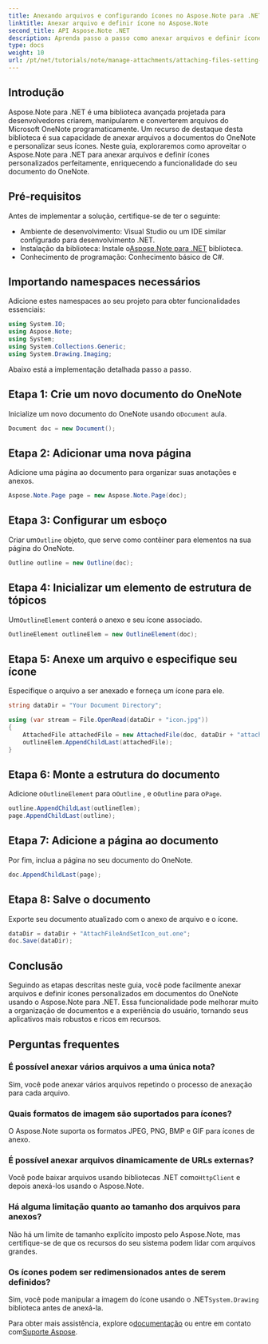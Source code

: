 ```yaml
---
title: Anexando arquivos e configurando ícones no Aspose.Note para .NET
linktitle: Anexar arquivo e definir ícone no Aspose.Note
second_title: API Aspose.Note .NET
description: Aprenda passo a passo como anexar arquivos e definir ícones personalizados em documentos do Microsoft OneNote usando o Aspose.Note para .NET. Aprimore seu aplicativo .NET com recursos de personalização e gerenciamento de documentos integrados.
type: docs
weight: 10
url: /pt/net/tutorials/note/manage-attachments/attaching-files-setting-icons/
---
```

## Introdução

Aspose.Note para .NET é uma biblioteca avançada projetada para desenvolvedores criarem, manipularem e converterem arquivos do Microsoft OneNote programaticamente. Um recurso de destaque desta biblioteca é sua capacidade de anexar arquivos a documentos do OneNote e personalizar seus ícones. Neste guia, exploraremos como aproveitar o Aspose.Note para .NET para anexar arquivos e definir ícones personalizados perfeitamente, enriquecendo a funcionalidade do seu documento do OneNote.

## Pré-requisitos

Antes de implementar a solução, certifique-se de ter o seguinte:

- Ambiente de desenvolvimento: Visual Studio ou um IDE similar configurado para desenvolvimento .NET.
-  Instalação da biblioteca: Instale o[Aspose.Note para .NET](https://releases.aspose.com/words/net/) biblioteca.
- Conhecimento de programação: Conhecimento básico de C#.

## Importando namespaces necessários

Adicione estes namespaces ao seu projeto para obter funcionalidades essenciais:

```csharp
using System.IO;
using Aspose.Note;
using System;
using System.Collections.Generic;
using System.Drawing.Imaging;
```

Abaixo está a implementação detalhada passo a passo.

## Etapa 1: Crie um novo documento do OneNote

 Inicialize um novo documento do OneNote usando o`Document` aula.

```csharp
Document doc = new Document();
```

## Etapa 2: Adicionar uma nova página

Adicione uma página ao documento para organizar suas anotações e anexos.

```csharp
Aspose.Note.Page page = new Aspose.Note.Page(doc);
```

## Etapa 3: Configurar um esboço

 Criar um`Outline` objeto, que serve como contêiner para elementos na sua página do OneNote.

```csharp
Outline outline = new Outline(doc);
```

## Etapa 4: Inicializar um elemento de estrutura de tópicos

 Um`OutlineElement` conterá o anexo e seu ícone associado.

```csharp
OutlineElement outlineElem = new OutlineElement(doc);
```

## Etapa 5: Anexe um arquivo e especifique seu ícone

Especifique o arquivo a ser anexado e forneça um ícone para ele.

```csharp
string dataDir = "Your Document Directory";

using (var stream = File.OpenRead(dataDir + "icon.jpg"))
{
    AttachedFile attachedFile = new AttachedFile(doc, dataDir + "attachment.txt", stream, ImageFormat.Jpeg);
    outlineElem.AppendChildLast(attachedFile);
}
```

## Etapa 6: Monte a estrutura do documento

 Adicione o`OutlineElement` para o`Outline` , e o`Outline` para o`Page`.

```csharp
outline.AppendChildLast(outlineElem);
page.AppendChildLast(outline);
```

## Etapa 7: Adicione a página ao documento

Por fim, inclua a página no seu documento do OneNote.

```csharp
doc.AppendChildLast(page);
```

## Etapa 8: Salve o documento

Exporte seu documento atualizado com o anexo de arquivo e o ícone.

```csharp
dataDir = dataDir + "AttachFileAndSetIcon_out.one";
doc.Save(dataDir);
```

## Conclusão

Seguindo as etapas descritas neste guia, você pode facilmente anexar arquivos e definir ícones personalizados em documentos do OneNote usando o Aspose.Note para .NET. Essa funcionalidade pode melhorar muito a organização de documentos e a experiência do usuário, tornando seus aplicativos mais robustos e ricos em recursos.

## Perguntas frequentes

### É possível anexar vários arquivos a uma única nota?
Sim, você pode anexar vários arquivos repetindo o processo de anexação para cada arquivo.

### Quais formatos de imagem são suportados para ícones?
O Aspose.Note suporta os formatos JPEG, PNG, BMP e GIF para ícones de anexo.

### É possível anexar arquivos dinamicamente de URLs externas?
 Você pode baixar arquivos usando bibliotecas .NET como`HttpClient` e depois anexá-los usando o Aspose.Note.

### Há alguma limitação quanto ao tamanho dos arquivos para anexos?
Não há um limite de tamanho explícito imposto pelo Aspose.Note, mas certifique-se de que os recursos do seu sistema podem lidar com arquivos grandes.

### Os ícones podem ser redimensionados antes de serem definidos?
Sim, você pode manipular a imagem do ícone usando o .NET`System.Drawing` biblioteca antes de anexá-la.

 Para obter mais assistência, explore o[documentação](https://reference.aspose.com/words/net/) ou entre em contato com[Suporte Aspose](https://forum.aspose.com/c/words/8).